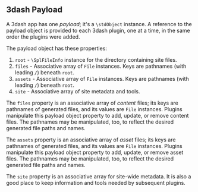 ## 3dash Payload

A 3dash app has one _payload_; it's a `\stdObject` instance. A reference to the payload object 
is provided to each 3dash plugin, one at a time, in the same order the plugins were added.

The payload object has these properties:

1. `root` - `\SplFileInfo` instance for the directory containing site files.
2. `files` - Associative array of `File` instances. Keys are pathnames (with leading `/`) beneath `root`.
3. `assets` - Associative array of `File` instances. Keys are pathnames (with leading `/`) beneath `root`.
4. `site` - Associative array of site metadata and tools.

The `files` property is an associative array of _content_ files; its keys are pathnames of generated files, and its 
values are `File` instances. Plugins manipulate this payload object property to add, update, or remove content files.
The pathnames may be manipulated, too, to reflect the desired generated file paths and names.

The `assets` property is an associative array of _asset_ files; its keys are pathnames of generated files, and its 
values are `File` instances. Plugins manipulate this payload object property to add, update, or remove asset files.
The pathnames may be manipulated, too, to reflect the desired generated file paths and names.

The `site` property is an associative array for site-wide metadata. It is also a good place to keep information
and tools needed by subsequent plugins.
